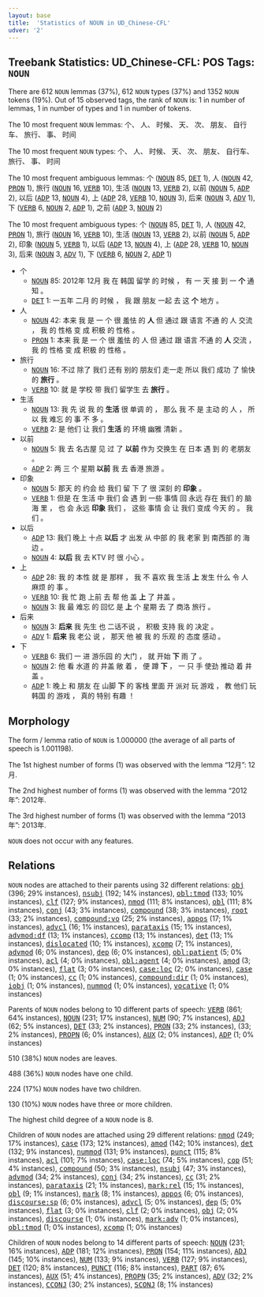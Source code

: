 ```yaml
---
layout: base
title:  'Statistics of NOUN in UD_Chinese-CFL'
udver: '2'
---
```


## Treebank Statistics: UD_Chinese-CFL: POS Tags: `NOUN`

There are 612 `NOUN` lemmas (37%), 612 `NOUN` types (37%) and 1352 `NOUN` tokens (19%).
Out of 15 observed tags, the rank of `NOUN` is: 1 in number of lemmas, 1 in number of types and 1 in number of tokens.

The 10 most frequent `NOUN` lemmas: 个、 人、 时候、 天、 次、 朋友、 自行车、 旅行、 事、 时间

The 10 most frequent `NOUN` types:  个、 人、 时候、 天、 次、 朋友、 自行车、 旅行、 事、 时间

The 10 most frequent ambiguous lemmas: 个 (<tt><a href="zh_cfl-pos-NOUN.html">NOUN</a></tt> 85, <tt><a href="zh_cfl-pos-DET.html">DET</a></tt> 1), 人 (<tt><a href="zh_cfl-pos-NOUN.html">NOUN</a></tt> 42, <tt><a href="zh_cfl-pos-PRON.html">PRON</a></tt> 1), 旅行 (<tt><a href="zh_cfl-pos-NOUN.html">NOUN</a></tt> 16, <tt><a href="zh_cfl-pos-VERB.html">VERB</a></tt> 10), 生活 (<tt><a href="zh_cfl-pos-NOUN.html">NOUN</a></tt> 13, <tt><a href="zh_cfl-pos-VERB.html">VERB</a></tt> 2), 以前 (<tt><a href="zh_cfl-pos-NOUN.html">NOUN</a></tt> 5, <tt><a href="zh_cfl-pos-ADP.html">ADP</a></tt> 2), 以后 (<tt><a href="zh_cfl-pos-ADP.html">ADP</a></tt> 13, <tt><a href="zh_cfl-pos-NOUN.html">NOUN</a></tt> 4), 上 (<tt><a href="zh_cfl-pos-ADP.html">ADP</a></tt> 28, <tt><a href="zh_cfl-pos-VERB.html">VERB</a></tt> 10, <tt><a href="zh_cfl-pos-NOUN.html">NOUN</a></tt> 3), 后来 (<tt><a href="zh_cfl-pos-NOUN.html">NOUN</a></tt> 3, <tt><a href="zh_cfl-pos-ADV.html">ADV</a></tt> 1), 下 (<tt><a href="zh_cfl-pos-VERB.html">VERB</a></tt> 6, <tt><a href="zh_cfl-pos-NOUN.html">NOUN</a></tt> 2, <tt><a href="zh_cfl-pos-ADP.html">ADP</a></tt> 1), 之前 (<tt><a href="zh_cfl-pos-ADP.html">ADP</a></tt> 3, <tt><a href="zh_cfl-pos-NOUN.html">NOUN</a></tt> 2)

The 10 most frequent ambiguous types:  个 (<tt><a href="zh_cfl-pos-NOUN.html">NOUN</a></tt> 85, <tt><a href="zh_cfl-pos-DET.html">DET</a></tt> 1), 人 (<tt><a href="zh_cfl-pos-NOUN.html">NOUN</a></tt> 42, <tt><a href="zh_cfl-pos-PRON.html">PRON</a></tt> 1), 旅行 (<tt><a href="zh_cfl-pos-NOUN.html">NOUN</a></tt> 16, <tt><a href="zh_cfl-pos-VERB.html">VERB</a></tt> 10), 生活 (<tt><a href="zh_cfl-pos-NOUN.html">NOUN</a></tt> 13, <tt><a href="zh_cfl-pos-VERB.html">VERB</a></tt> 2), 以前 (<tt><a href="zh_cfl-pos-NOUN.html">NOUN</a></tt> 5, <tt><a href="zh_cfl-pos-ADP.html">ADP</a></tt> 2), 印象 (<tt><a href="zh_cfl-pos-NOUN.html">NOUN</a></tt> 5, <tt><a href="zh_cfl-pos-VERB.html">VERB</a></tt> 1), 以后 (<tt><a href="zh_cfl-pos-ADP.html">ADP</a></tt> 13, <tt><a href="zh_cfl-pos-NOUN.html">NOUN</a></tt> 4), 上 (<tt><a href="zh_cfl-pos-ADP.html">ADP</a></tt> 28, <tt><a href="zh_cfl-pos-VERB.html">VERB</a></tt> 10, <tt><a href="zh_cfl-pos-NOUN.html">NOUN</a></tt> 3), 后来 (<tt><a href="zh_cfl-pos-NOUN.html">NOUN</a></tt> 3, <tt><a href="zh_cfl-pos-ADV.html">ADV</a></tt> 1), 下 (<tt><a href="zh_cfl-pos-VERB.html">VERB</a></tt> 6, <tt><a href="zh_cfl-pos-NOUN.html">NOUN</a></tt> 2, <tt><a href="zh_cfl-pos-ADP.html">ADP</a></tt> 1)


* 个
  * <tt><a href="zh_cfl-pos-NOUN.html">NOUN</a></tt> 85: 2012年 12月 我 在 韩国 留学 的 时候 ， 有 一 天 接 到 一 <b>个</b> 通知 。
  * <tt><a href="zh_cfl-pos-DET.html">DET</a></tt> 1: 一五年 二月 的 时候 ， 我 跟 朋友 一起 去 这 <b>个</b> 地方 。
* 人
  * <tt><a href="zh_cfl-pos-NOUN.html">NOUN</a></tt> 42: 本来 我 是 一 个 很 羞怯 的 <b>人</b> 但 通过 跟 语言 不通 的 人 交流 ， 我 的 性格 变 成 积极 的 性格 。
  * <tt><a href="zh_cfl-pos-PRON.html">PRON</a></tt> 1: 本来 我 是 一 个 很 羞怯 的 人 但 通过 跟 语言 不通 的 <b>人</b> 交流 ， 我 的 性格 变 成 积极 的 性格 。
* 旅行
  * <tt><a href="zh_cfl-pos-NOUN.html">NOUN</a></tt> 16: 不过 除了 我们 还有 别的 朋友们 走一走 所以 我们 成功 了 愉快 的 <b>旅行</b> 。
  * <tt><a href="zh_cfl-pos-VERB.html">VERB</a></tt> 10: 就 是 学校 带 我们 留学生 去 <b>旅行</b> 。
* 生活
  * <tt><a href="zh_cfl-pos-NOUN.html">NOUN</a></tt> 13: 我 先 说 我 的 <b>生活</b> 很 单调 的 ， 那么 我 不 是 主动 的 人 ， 所以 我 难忘 的 事 不 多 。
  * <tt><a href="zh_cfl-pos-VERB.html">VERB</a></tt> 2: 是 他们 让 我们 <b>生活</b> 的 环境 幽雅 清新 。
* 以前
  * <tt><a href="zh_cfl-pos-NOUN.html">NOUN</a></tt> 5: 我 去 名古屋 见 过 了 <b>以前</b> 作为 交换生 在 日本 遇 到 的 老朋友 。
  * <tt><a href="zh_cfl-pos-ADP.html">ADP</a></tt> 2: 两 三 个 星期 <b>以前</b> 我 去 香港 旅游 。
* 印象
  * <tt><a href="zh_cfl-pos-NOUN.html">NOUN</a></tt> 5: 那天 的 约会 给 我们 留 下 了 很 深刻 的 <b>印象</b> 。
  * <tt><a href="zh_cfl-pos-VERB.html">VERB</a></tt> 1: 但是 在 生活 中 我们 会 遇 到 一些 事情 回 永远 存在 我们 的 脑海 里 ， 也 会 永远 <b>印象</b> 我们 ， 这些 事情 会 让 我们 变成 今天 的 。 我们 。
* 以后
  * <tt><a href="zh_cfl-pos-ADP.html">ADP</a></tt> 13: 我们 晚上 十点 <b>以后</b> 才 出发 从 中部 的 我 老家 到 南西部 的 海边 。
  * <tt><a href="zh_cfl-pos-NOUN.html">NOUN</a></tt> 4: <b>以后</b> 我 去 KTV 时 很 小心 。
* 上
  * <tt><a href="zh_cfl-pos-ADP.html">ADP</a></tt> 28: 我 的 本性 就 是 那样 ， 我 不 喜欢 我 生活 <b>上</b> 发生 什么 令 人 麻烦 的 事 。
  * <tt><a href="zh_cfl-pos-VERB.html">VERB</a></tt> 10: 我 忙 跑 上前 去 帮 他 盖 <b>上</b> 了 井盖 。
  * <tt><a href="zh_cfl-pos-NOUN.html">NOUN</a></tt> 3: 我 最 难忘 的 回忆 是 <b>上</b> 个 星期 去 了 商洛 旅行 。
* 后来
  * <tt><a href="zh_cfl-pos-NOUN.html">NOUN</a></tt> 3: <b>后来</b> 我 先生 也 二话不说 ， 积极 支持 我 的 决定 。
  * <tt><a href="zh_cfl-pos-ADV.html">ADV</a></tt> 1: <b>后来</b> 我 老公 说 ， 那天 他 被 我 的 乐观 的 态度 感动 。
* 下
  * <tt><a href="zh_cfl-pos-VERB.html">VERB</a></tt> 6: 我们 一 进 游乐园 的 大门 ， 就 开始 <b>下</b> 雨 了 。
  * <tt><a href="zh_cfl-pos-NOUN.html">NOUN</a></tt> 2: 他 看 水道 的 井盖 敞 着 ， 便 蹲 <b>下</b> ， 一 只 手 使劲 推动 着 井盖 。
  * <tt><a href="zh_cfl-pos-ADP.html">ADP</a></tt> 1: 晚上 和 朋友 在 山脚 <b>下</b> 的 客栈 里面 开 派对 玩 游戏 ， 教 他们 玩 韩国 的 游戏 ， 真的 特别 有趣 ！

## Morphology

The form / lemma ratio of `NOUN` is 1.000000 (the average of all parts of speech is 1.001198).

The 1st highest number of forms (1) was observed with the lemma “12月”: 12月.

The 2nd highest number of forms (1) was observed with the lemma “2012年”: 2012年.

The 3rd highest number of forms (1) was observed with the lemma “2013年”: 2013年.

`NOUN` does not occur with any features.


## Relations

`NOUN` nodes are attached to their parents using 32 different relations: <tt><a href="zh_cfl-dep-obj.html">obj</a></tt> (396; 29% instances), <tt><a href="zh_cfl-dep-nsubj.html">nsubj</a></tt> (192; 14% instances), <tt><a href="zh_cfl-dep-obl-tmod.html">obl:tmod</a></tt> (133; 10% instances), <tt><a href="zh_cfl-dep-clf.html">clf</a></tt> (127; 9% instances), <tt><a href="zh_cfl-dep-nmod.html">nmod</a></tt> (111; 8% instances), <tt><a href="zh_cfl-dep-obl.html">obl</a></tt> (111; 8% instances), <tt><a href="zh_cfl-dep-conj.html">conj</a></tt> (43; 3% instances), <tt><a href="zh_cfl-dep-compound.html">compound</a></tt> (38; 3% instances), <tt><a href="zh_cfl-dep-root.html">root</a></tt> (33; 2% instances), <tt><a href="zh_cfl-dep-compound-vo.html">compound:vo</a></tt> (25; 2% instances), <tt><a href="zh_cfl-dep-appos.html">appos</a></tt> (17; 1% instances), <tt><a href="zh_cfl-dep-advcl.html">advcl</a></tt> (16; 1% instances), <tt><a href="zh_cfl-dep-parataxis.html">parataxis</a></tt> (15; 1% instances), <tt><a href="zh_cfl-dep-advmod-df.html">advmod:df</a></tt> (13; 1% instances), <tt><a href="zh_cfl-dep-ccomp.html">ccomp</a></tt> (13; 1% instances), <tt><a href="zh_cfl-dep-det.html">det</a></tt> (13; 1% instances), <tt><a href="zh_cfl-dep-dislocated.html">dislocated</a></tt> (10; 1% instances), <tt><a href="zh_cfl-dep-xcomp.html">xcomp</a></tt> (7; 1% instances), <tt><a href="zh_cfl-dep-advmod.html">advmod</a></tt> (6; 0% instances), <tt><a href="zh_cfl-dep-dep.html">dep</a></tt> (6; 0% instances), <tt><a href="zh_cfl-dep-obl-patient.html">obl:patient</a></tt> (5; 0% instances), <tt><a href="zh_cfl-dep-acl.html">acl</a></tt> (4; 0% instances), <tt><a href="zh_cfl-dep-obl-agent.html">obl:agent</a></tt> (4; 0% instances), <tt><a href="zh_cfl-dep-amod.html">amod</a></tt> (3; 0% instances), <tt><a href="zh_cfl-dep-flat.html">flat</a></tt> (3; 0% instances), <tt><a href="zh_cfl-dep-case-loc.html">case:loc</a></tt> (2; 0% instances), <tt><a href="zh_cfl-dep-case.html">case</a></tt> (1; 0% instances), <tt><a href="zh_cfl-dep-cc.html">cc</a></tt> (1; 0% instances), <tt><a href="zh_cfl-dep-compound-dir.html">compound:dir</a></tt> (1; 0% instances), <tt><a href="zh_cfl-dep-iobj.html">iobj</a></tt> (1; 0% instances), <tt><a href="zh_cfl-dep-nummod.html">nummod</a></tt> (1; 0% instances), <tt><a href="zh_cfl-dep-vocative.html">vocative</a></tt> (1; 0% instances)

Parents of `NOUN` nodes belong to 10 different parts of speech: <tt><a href="zh_cfl-pos-VERB.html">VERB</a></tt> (861; 64% instances), <tt><a href="zh_cfl-pos-NOUN.html">NOUN</a></tt> (231; 17% instances), <tt><a href="zh_cfl-pos-NUM.html">NUM</a></tt> (90; 7% instances), <tt><a href="zh_cfl-pos-ADJ.html">ADJ</a></tt> (62; 5% instances), <tt><a href="zh_cfl-pos-DET.html">DET</a></tt> (33; 2% instances), <tt><a href="zh_cfl-pos-PRON.html">PRON</a></tt> (33; 2% instances),  (33; 2% instances), <tt><a href="zh_cfl-pos-PROPN.html">PROPN</a></tt> (6; 0% instances), <tt><a href="zh_cfl-pos-AUX.html">AUX</a></tt> (2; 0% instances), <tt><a href="zh_cfl-pos-ADP.html">ADP</a></tt> (1; 0% instances)

510 (38%) `NOUN` nodes are leaves.

488 (36%) `NOUN` nodes have one child.

224 (17%) `NOUN` nodes have two children.

130 (10%) `NOUN` nodes have three or more children.

The highest child degree of a `NOUN` node is 8.

Children of `NOUN` nodes are attached using 29 different relations: <tt><a href="zh_cfl-dep-nmod.html">nmod</a></tt> (249; 17% instances), <tt><a href="zh_cfl-dep-case.html">case</a></tt> (173; 12% instances), <tt><a href="zh_cfl-dep-amod.html">amod</a></tt> (142; 10% instances), <tt><a href="zh_cfl-dep-det.html">det</a></tt> (132; 9% instances), <tt><a href="zh_cfl-dep-nummod.html">nummod</a></tt> (131; 9% instances), <tt><a href="zh_cfl-dep-punct.html">punct</a></tt> (115; 8% instances), <tt><a href="zh_cfl-dep-acl.html">acl</a></tt> (101; 7% instances), <tt><a href="zh_cfl-dep-case-loc.html">case:loc</a></tt> (74; 5% instances), <tt><a href="zh_cfl-dep-cop.html">cop</a></tt> (51; 4% instances), <tt><a href="zh_cfl-dep-compound.html">compound</a></tt> (50; 3% instances), <tt><a href="zh_cfl-dep-nsubj.html">nsubj</a></tt> (47; 3% instances), <tt><a href="zh_cfl-dep-advmod.html">advmod</a></tt> (34; 2% instances), <tt><a href="zh_cfl-dep-conj.html">conj</a></tt> (34; 2% instances), <tt><a href="zh_cfl-dep-cc.html">cc</a></tt> (31; 2% instances), <tt><a href="zh_cfl-dep-parataxis.html">parataxis</a></tt> (21; 1% instances), <tt><a href="zh_cfl-dep-mark-rel.html">mark:rel</a></tt> (15; 1% instances), <tt><a href="zh_cfl-dep-obl.html">obl</a></tt> (9; 1% instances), <tt><a href="zh_cfl-dep-mark.html">mark</a></tt> (8; 1% instances), <tt><a href="zh_cfl-dep-appos.html">appos</a></tt> (6; 0% instances), <tt><a href="zh_cfl-dep-discourse-sp.html">discourse:sp</a></tt> (6; 0% instances), <tt><a href="zh_cfl-dep-advcl.html">advcl</a></tt> (5; 0% instances), <tt><a href="zh_cfl-dep-dep.html">dep</a></tt> (5; 0% instances), <tt><a href="zh_cfl-dep-flat.html">flat</a></tt> (3; 0% instances), <tt><a href="zh_cfl-dep-clf.html">clf</a></tt> (2; 0% instances), <tt><a href="zh_cfl-dep-obj.html">obj</a></tt> (2; 0% instances), <tt><a href="zh_cfl-dep-discourse.html">discourse</a></tt> (1; 0% instances), <tt><a href="zh_cfl-dep-mark-adv.html">mark:adv</a></tt> (1; 0% instances), <tt><a href="zh_cfl-dep-obl-tmod.html">obl:tmod</a></tt> (1; 0% instances), <tt><a href="zh_cfl-dep-xcomp.html">xcomp</a></tt> (1; 0% instances)

Children of `NOUN` nodes belong to 14 different parts of speech: <tt><a href="zh_cfl-pos-NOUN.html">NOUN</a></tt> (231; 16% instances), <tt><a href="zh_cfl-pos-ADP.html">ADP</a></tt> (181; 12% instances), <tt><a href="zh_cfl-pos-PRON.html">PRON</a></tt> (154; 11% instances), <tt><a href="zh_cfl-pos-ADJ.html">ADJ</a></tt> (145; 10% instances), <tt><a href="zh_cfl-pos-NUM.html">NUM</a></tt> (133; 9% instances), <tt><a href="zh_cfl-pos-VERB.html">VERB</a></tt> (127; 9% instances), <tt><a href="zh_cfl-pos-DET.html">DET</a></tt> (120; 8% instances), <tt><a href="zh_cfl-pos-PUNCT.html">PUNCT</a></tt> (116; 8% instances), <tt><a href="zh_cfl-pos-PART.html">PART</a></tt> (87; 6% instances), <tt><a href="zh_cfl-pos-AUX.html">AUX</a></tt> (51; 4% instances), <tt><a href="zh_cfl-pos-PROPN.html">PROPN</a></tt> (35; 2% instances), <tt><a href="zh_cfl-pos-ADV.html">ADV</a></tt> (32; 2% instances), <tt><a href="zh_cfl-pos-CCONJ.html">CCONJ</a></tt> (30; 2% instances), <tt><a href="zh_cfl-pos-SCONJ.html">SCONJ</a></tt> (8; 1% instances)

